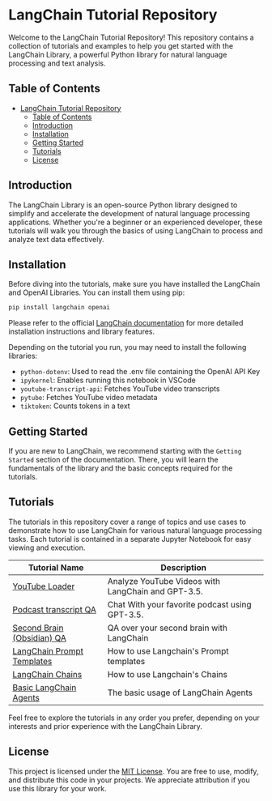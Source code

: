 # LangChain Tutorial Repository

Welcome to the LangChain Tutorial Repository! This repository contains a collection of tutorials and examples to help you get started with the LangChain Library, a powerful Python library for natural language processing and text analysis.

## Table of Contents

- [LangChain Tutorial Repository](#langchain-tutorial-repository)
  - [Table of Contents](#table-of-contents)
  - [Introduction](#introduction)
  - [Installation](#installation)
  - [Getting Started](#getting-started)
  - [Tutorials](#tutorials)
  - [License](#license)

## Introduction

The LangChain Library is an open-source Python library designed to simplify and accelerate the development of natural language processing applications. Whether you're a beginner or an experienced developer, these tutorials will walk you through the basics of using LangChain to process and analyze text data effectively.

## Installation

Before diving into the tutorials, make sure you have installed the LangChain and OpenAI Libraries. You can install them using pip:

```bash
pip install langchain openai
```

Please refer to the official [LangChain documentation](https://python.langchain.com/docs/get_started/introduction.html) for more detailed installation instructions and library features.

Depending on the tutorial you run, you may need to install the following libraries:

- `python-dotenv`: Used to read the .env file containing the OpenAI API Key
- `ipykernel`: Enables running this notebook in VSCode
- `youtube-transcript-api`: Fetches YouTube video transcripts
- `pytube`: Fetches YouTube video metadata
- `tiktoken`: Counts tokens in a text


## Getting Started

If you are new to LangChain, we recommend starting with the `Getting Started` section of the documentation. There, you will learn the fundamentals of the library and the basic concepts required for the tutorials.

## Tutorials

The tutorials in this repository cover a range of topics and use cases to demonstrate how to use LangChain for various natural language processing tasks. Each tutorial is contained in a separate Jupyter Notebook for easy viewing and execution.

| Tutorial Name                                | Description                                      |
| ------------------------------------------- | ------------------------------------------------ |
| [YouTube Loader](LangChainGuides/YouTubeLoader.ipynb) | Analyze YouTube Videos with LangChain and GPT-3.5.  |
| [Podcast transcript QA](LangChainGuides/ChatWithPodcast.ipynb)  | Chat With your favorite podcast using GPT-3.5.  |
| [Second Brain (Obsidian) QA](LangChainGuides/ChatWithObsidian.ipynb) | QA over your second brain with LangChain  |
| [LangChain Prompt Templates](LangChainGuides/PromptTemplates.ipynb) | How to use Langchain's Prompt templates  |
| [LangChain Chains](LangChainGuides/ContentIdeaGenerator.ipynb) | How to use Langchain's Chains  |
| [Basic LangChain Agents](LangChainGuides/BasicAgent.ipynb) | The basic usage of LangChain Agents  |

Feel free to explore the tutorials in any order you prefer, depending on your interests and prior experience with the LangChain Library.


## License

This project is licensed under the [MIT License](LICENSE). You are free to use, modify, and distribute this code in your projects. We appreciate attribution if you use this library for your work.

